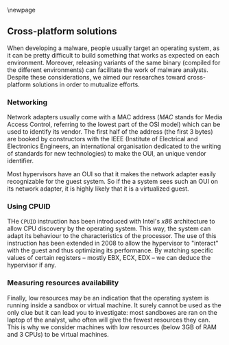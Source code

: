 \newpage

## Cross-platform solutions

When developing a malware, people usually target an operating system, as it can
be pretty difficult to build something that works as expected on each
environment. Moreover, releasing variants of the same binary (compiled for the
different environments) can facilitate the work of malware analysts. Despite 
these considerations, we aimed our researches toward cross-platform solutions
in order to mutualize efforts.

### Networking

Network adapters usually come with a MAC address (*MAC* stands for Media Access
Control, referring to the lowest part of the OSI model) which can be used to
identify its vendor. The first half of the address (the first 3 bytes) are
booked by constructors with the IEEE (Institute of Electrical and Electronics
Engineers, an international organisation dedicated to the writing of standards
for new technologies) to make the OUI, an unique vendor identifier.

Most hypervisors have an OUI so that it makes the network adapter easily
recognizable for the guest system. So if the a system sees such an OUI on its
network adapter, it is highly likely that it is a virtualized guest.

### Using CPUID

THe `CPUID` instruction has been introduced with Intel's *x86* architecture to
allow CPU discovery by the operating system. This way, the system can adapt its
behaviour to the characteristics of the processor. The use of this instruction
has been extended in 2008 to allow the hypervisor to "interact" with the guest
and thus optimizing its performance. By watching specific values of certain 
registers &ndash; mostly EBX, ECX, EDX &ndash; we can deduce the hypervisor if 
any.

### Measuring resources availability

Finally, low resources may be an indication that the operating system is
running inside a sandbox or virtual machine. It surely cannot be used as the
only clue but it can lead you to investigate: most sandboxes are ran on the
laptop of the analyst, who often will give the fewest resources they can. This
is why we consider machines with low resources (below 3GB of RAM and 3 CPUs) to
be virtual machines.
